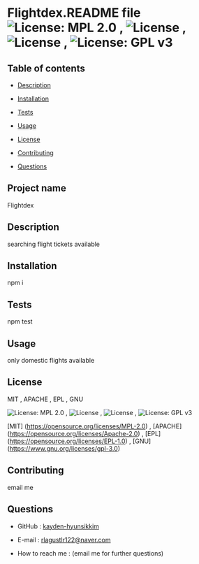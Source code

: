 # Flightdex.README file   ![License: MPL 2.0](https://img.shields.io/badge/License-MPL%202.0-brightgreen.svg)  , ![License](https://img.shields.io/badge/License-Apache%202.0-blue.svg)  , ![License](https://img.shields.io/badge/License-EPL%201.0-red.svg)  , ![License: GPL v3](https://img.shields.io/badge/License-GPLv3-blue.svg)  
## Table of contents

 * [Description](#description)

 * [Installation](#installation)

 * [Tests](#tests)

 * [Usage](#usage)

 * [License](#license)

 * [Contributing](#contributing)

 * [Questions](#questions)

## Project name
 Flightdex
## Description
 searching flight tickets available
## Installation
 npm i
## Tests
 npm test

## Usage
 only domestic flights available

## License


  MIT , APACHE , EPL , GNU 

  ![License: MPL 2.0](https://img.shields.io/badge/License-MPL%202.0-brightgreen.svg)  , ![License](https://img.shields.io/badge/License-Apache%202.0-blue.svg)  , ![License](https://img.shields.io/badge/License-EPL%201.0-red.svg)  , ![License: GPL v3](https://img.shields.io/badge/License-GPLv3-blue.svg)  

   [MIT] (https://opensource.org/licenses/MPL-2.0)  , [APACHE] (https://opensource.org/licenses/Apache-2.0)  , [EPL] (https://opensource.org/licenses/EPL-1.0)  , [GNU] (https://www.gnu.org/licenses/gpl-3.0)  

 ## Contributing
 email me
## Questions
 * GitHub : [kayden-hyunsikkim](https://github.com/kayden-hyunsikkim)
 * E-mail :  rlagustlr122@naver.com

 * How to reach me : (email me  for further questions)